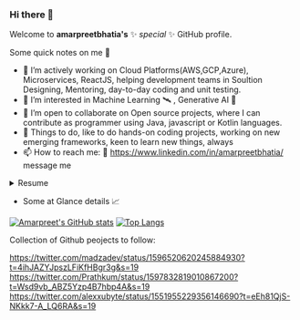 ### Hi there 👋

Welcome to **amarpreetbhatia's** ✨ _special_ ✨ GitHub profile.

Some quick notes on me 💠

- 🔭 I’m actively working on Cloud Platforms(AWS,GCP,Azure), Microservices, ReactJS, helping development teams in Soultion Designing, Mentoring, day-to-day coding and unit testing.
- 🌱 I’m interested in Machine Learning 🛰️ , Generative AI 🤖
- 👯 I’m open to collaborate on Open source projects, where I can contribute as programmer using Java, javascript or Kotlin languages.
- 💬 Things to do, like to do hands-on coding projects, working on new emerging frameworks, keen to learn new things, always
- 📫 How to reach me: 📲 https://www.linkedin.com/in/amarpreetbhatia/ message me

<details>
  <summary>Resume</summary>
   Here is a version of the resume with improved formatting to make it more visually impressive:

# Amarpreet Bhatia

**(+61) 481-785-348 | amarpreetbhatia@gmail.com**

------

## Professional Summary

Accomplished technology leader with over 15 years of experience driving digital transformation and adopting cloud-native architectures. Skilled in leveraging emerging technologies to deliver innovative solutions that accelerate business growth.

**Key Strengths:**

- **Cloud Architecture** - Designed and implemented complex cloud-native applications on AWS, GCP, and Azure, leveraging containers, serverless, and microservices to achieve scalability, resiliency, and automation.

- **Technical Leadership** - Led multiple teams of up to 10 engineers across full-stack development, DevOps, data, and infrastructure. Rallied cross-functional teams to achieve technology vision. 

- **Solution Delivery** - Delivered high-value solutions as lead architect and engineer across various industries. Strong track record of on-time, on-budget delivery.

- **Strategic Thinking** - Forward-thinking mindset with ability to understand business needs and map technology solutions to strategic goals. Champion emerging technologies.

- **Communication & Influence** - Excellent communication skills, able to distill complex concepts and influence stakeholders at all levels.

------

## Experience

### Westpac Group, Sydney — *Technical Lead/Solution Architect*
#### May 2022 - Present

- Established a **cloud-native architecture** leveraging **microservices**, **containers**, and **serverless** computing to modernize legacy applications. Reduced costs by 35% and improved scalability.

- Led migration of critical workloads from on-premises to AWS cloud, involving planning, security reviews, execution, and optimization.

- Introduced **DevSecOps** practices including **infrastructure-as-code**, **CI/CD** pipelines, and automation testing. Shortened release cycles by 40%. 

- Provided thought leadership and mentorship on cloud-native development, microservices, and other technologies.

### Macquarie Group, Sydney — *Lead Platform Engineer* 
#### Nov 2021 - April 2022

- Architected a new **cloud-native digital platform** on GCP to enable rapid innovation. Reduced time-to-market for new products by 60%.

- Chosen as technical lead for modernizing core banking applications. Evaluated migration options and created execution roadmap.

- Drove adoption of **Kubernetes**, implementing self-service infrastructure, CI/CD pipelines, and **GitOps**.

- Evangelized test-driven development, automated testing, and other engineering best practices.

### Cognizant Technology Solutions, Sydney/Melbourne — *Full Stack Lead Engineer*
#### Nov 2016 - Nov 2021

- Led multiple strategic programs as lead engineer and full stack community leader. Delivered complex solutions using **Java**, **Spring Boot**, **React**, **Node.js**, and **AWS** cloud. 

- Implemented **API gateways**, **microservices**, **event-driven architecture**, and other technologies to evolve monoliths into cloud-native applications.

- Championed **DevOps** practices including CI/CD, infrastructure-as-code, and automation. Transformed delivery, boosted quality and reliability.

- Provided hands-on technical leadership to offshore teams. Set direction and coached team members to improve skills.

### Fidelity Information Services, Noida — *Principal Architect*
#### Nov 2015 - Nov 2016

- Created vision and technology strategy for modernizing legacy applications. Evaluated technologies and set roadmap.

- Led adoption of agile methodologies, implemented CI/CD, test automation, and cloud infrastructure.

- Mentored teams on design patterns, architecture best practices, and clean coding standards. Conducted architecture and design reviews. 

- Developed reusable frameworks and custom tools to improve engineering efficiency.

------

## Education

**Bachelor of Engineering in Computer Science**
*Guru Ramdas Khalsa Institute of Science and Technology, 1999-2003* 

------

## Certifications

- AWS Certified Solutions Architect - Associate (2020)
- Certified Kubernetes Application Developer 
- Microsoft Certified: Azure Fundamentals
- SAFe 5 Certified Practitioner

------
</details>

- Some at Glance details 📈


[![Amarpreet's GitHub stats](https://github-readme-stats.vercel.app/api?username=amarpreetbhatia&show_icons=true&theme=tokyonight)](https://github.com/amarpreetbhatia/github-readme-stats)
[![Top Langs](https://github-readme-stats.vercel.app/api/top-langs/?username=amarpreetbhatia&count_private=true&layout=compact&show_icons=true&theme=tokyonight)](https://github.com/amarpreetbhatia/github-readme-stats)

Collection of Github peojects to follow:

https://twitter.com/madzadev/status/1596520620245884930?t=4ihJAZYJpszLFiKfHBgr3g&s=19
https://twitter.com/Prathkum/status/1597832819010867200?t=Wsd9vb_ABZ5Yzp4B7hbp4A&s=19
https://twitter.com/alexxubyte/status/1551955229356146690?t=eEh81QjS-NKkk7-A_LQ6RA&s=19
